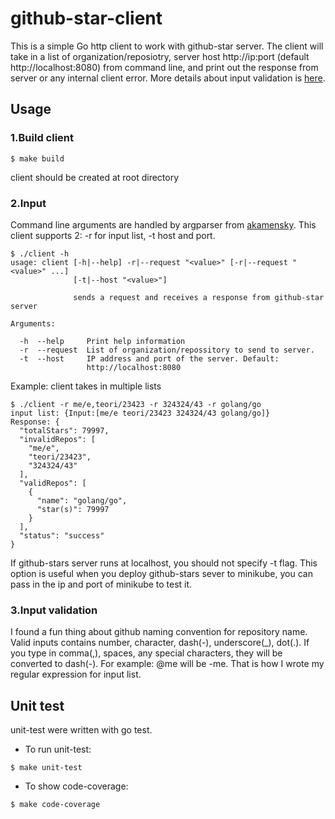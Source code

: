 # github-star-client
This is a simple Go http client to work with github-star server.
The client will take in a list of organization/reposiotry, server host http://ip:port (default http://localhost:8080) from command line, and print out the response from server or any internal client error. More details about input validation is [here](#2.input).

## Usage
### 1.Build client
```
$ make build
```
client should be created at root directory

### 2.Input
Command line arguments are handled by argparser from [akamensky]("https://github.com/akamensky/argparse").
This client supports 2: -r for input list, -t host and port.

```
$ ./client -h 
usage: client [-h|--help] -r|--request "<value>" [-r|--request "<value>" ...]
              [-t|--host "<value>"]

              sends a request and receives a response from github-star server

Arguments:

  -h  --help     Print help information
  -r  --request  List of organization/repossitory to send to server.
  -t  --host     IP address and port of the server. Default:
                 http://localhost:8080
```

Example: client takes in multiple lists
```
$ ./client -r me/e,teori/23423 -r 324324/43 -r golang/go
input list: {Input:[me/e teori/23423 324324/43 golang/go]}
Response: {
  "totalStars": 79997,
  "invalidRepos": [
    "me/e",
    "teori/23423",
    "324324/43"
  ],
  "validRepos": [
    {
      "name": "golang/go",
      "star(s)": 79997
    }
  ],
  "status": "success"
}
```

If github-stars server runs at localhost, you should not specify -t flag. This option is useful when you deploy github-stars sever to minikube, you can pass in the ip and port of minikube to test it.

### 3.Input validation
I found a fun thing about github naming convention for repository name. Valid inputs contains number, character, dash(-), underscore(_), dot(.). If you type in comma(,), spaces, any special characters, they will be converted to dash(-). For example: @me will be -me. That is how I wrote my regular expression for input list.

## Unit test
unit-test were written with go test.

- To run unit-test: 
```
$ make unit-test 
```
- To show code-coverage:
```
$ make code-coverage
```


